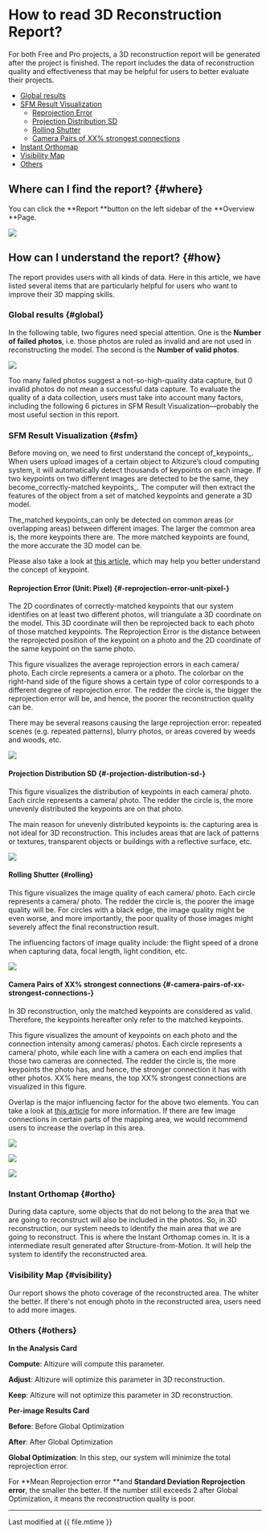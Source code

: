# How to read 3D Reconstruction Report?

For both Free and Pro projects, a 3D reconstruction report will be generated after the project is finished. The report includes the data of reconstruction quality and effectiveness that may be helpful for users to better evaluate their projects.

* [Global results](#global)
* [SFM Result Visualization](#sfm)
  * [Reprojection Error](#-reprojection-error-unit-pixel-)
  * [Projection Distribution SD](#-projection-distribution-sd-)
  * [Rolling Shutter](#rolling)
  * [Camera Pairs of XX% strongest connections](#-camera-pairs-of-xx-strongest-connections-)
* [Instant Orthomap](#ortho)
* [Visibility Map](#visibility)
* [Others](#others)

## Where can I find the report? {#where}

You can click the **Report **button on the left sidebar of the **Overview **Page.

![](../assets/3dreport-wheretofind-eng.png)

## How can I understand the report? {#how}

The report provides users with all kinds of data. Here in this article, we have listed several items that are particularly helpful for users who want to improve their 3D mapping skills.

### Global results {#global}


In the following table, two figures need special attention. One is the **Number of failed photos**, i.e. those photos are ruled as invalid and are not used in reconstructing the model. The second is the **Number of valid photos**.

![](/assets/3dreport-globalresult.png)

Too many failed photos suggest a not-so-high-quality data capture, but 0 invalid photos do not mean a successful data capture. To evaluate the quality of a data collection, users must take into account many factors, including the following 6 pictures in SFM Result Visualization—probably the most useful section in this report.

### SFM Result Visualization {#sfm}

Before moving on, we need to first understand the concept of_keypoints_. When users upload images of a certain object to Altizure’s cloud computing system, it will automatically detect thousands of keypoints on each image. If two keypoints on two different images are detected to be the same, they become_correctly-matched keypoints_. The computer will then extract the features of the object from a set of matched keypoints and generate a 3D model.

The\_matched keypoints\_can only be detected on common areas \(or overlapping areas\) between different images. The larger the common area is, the more keypoints there are. The more matched keypoints are found, the more accurate the 3D model can be.

Please also take a look at [this article](https://blog.altizure.com/what-does-overlap-really-mean-in-3d-modelling-cf8d321bf25), which may help you better understand the concept of keypoint.

#### Reprojection Error \(Unit: Pixel\) {#-reprojection-error-unit-pixel-}

The 2D coordinates of correctly-matched keypoints that our system identifies on at least two different photos, will triangulate a 3D coordinate on the model. This 3D coordinate will then be reprojected back to each photo of those matched keypoints. The Reprojection Error is the distance between the reprojected position of the keypoint on a photo and the 2D coordinate of the same keypoint on the same photo.

This figure visualizes the average reprojection errors in each camera/ photo. Each circle represents a camera or a photo. The colorbar on the right-hand side of the figure shows a certain type of color corresponds to a different degree of reprojection error. The redder the circle is, the bigger the reprojection error will be, and hence, the poorer the reconstruction quality can be.


There may be several reasons causing the large reprojection error: repeated scenes \(e.g. repeated patterns\), blurry photos, or areas covered by weeds and woods, etc.

![](/assets/3dreport-reprojection-error.png)


#### Projection Distribution SD {#-projection-distribution-sd-}

This figure visualizes the distribution of keypoints in each camera/ photo. Each circle represents a camera/ photo. The redder the circle is, the more unevenly distributed the keypoints are on that photo.

The main reason for unevenly distributed keypoints is: the capturing area is not ideal for 3D reconstruction. This includes areas that are lack of patterns or textures, transparent objects or buildings with a reflective surface, etc.

![](../assets/3dreport-distribution-sd.png)

#### Rolling Shutter {#rolling}

This figure visualizes the image quality of each camera/ photo. Each circle represents a camera/ photo. The redder the circle is, the poorer the image quality will be. For circles with a black edge, the image quality might be even worse, and more importantly, the poor quality of those images might severely affect the final reconstruction result.

The influencing factors of image quality include: the flight speed of a drone when capturing data, focal length, light condition, etc.

![](../assets/3dreport-rolling-shutter.png)

#### Camera Pairs of XX% strongest connections {#-camera-pairs-of-xx-strongest-connections-}

In 3D reconstruction, only the matched keypoints are considered as valid. Therefore, the keypoints hereafter only refer to the matched keypoints.

This figure visualizes the amount of keypoints on each photo and the connection intensity among cameras/ photos. Each circle represents a camera/ photo, while each line with a camera on each end implies that those two cameras are connected. The redder the circle is, the more keypoints the photo has, and hence, the stronger connection it has with other photos. XX% here means, the top XX% strongest connections are visualized in this figure.

Overlap is the major influencing factor for the above two elements. You can take a look at [this article](https://blog.altizure.com/what-does-overlap-really-mean-in-3d-modelling-cf8d321bf25) for more information. If there are few image connections in certain parts of the mapping area, we would recommend users to increase the overlap in this area.

![](../assets/3dreport-camera-pairs-60percent.png)

![](../assets/3dreport-camera-pairs-80.png)

![](../assets/3dreport-camera-pairs-100percent.png)

### Instant Orthomap {#ortho}

During data capture, some objects that do not belong to the area that we are going to reconstruct will also be included in the photos. So, in 3D reconstruction, our system needs to identify the main area that we are going to reconstruct. This is where the Instant Orthomap comes in. It is a intermediate result generated after Structure-from-Motion. It will help the system to identify the reconstructed area.

### Visibility Map {#visibility}

Our report shows the photo coverage of the reconstructed area. The whiter the better. If there's not enough photo in the reconstructed area, users need to add more images.

### Others {#others}

**In the Analysis Card**

**Compute**: Altizure will compute this parameter.

**Adjust**: Altizure will optimize this parameter in 3D reconstruction.

**Keep**: Altizure will not optimize this parameter in 3D reconstruction.


**Per-image Results Card**


**Before**: Before Global Optimization

**After**: After Global Optimization

**Global Optimization**: In this step, our system will minimize the total reprojection error.

For **Mean Reprojection error **and **Standard Deviation Reprojection error**, the smaller the better. If the number still exceeds 2 after Global Optimization, it means the reconstruction quality is poor.

---

Last modified at {{ file.mtime }}

